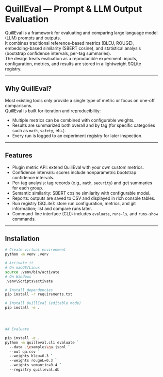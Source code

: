 # QuillEval — Prompt & LLM Output Evaluation

QuillEval is a framework for evaluating and comparing large language model (LLM) prompts and outputs.  
It combines traditional reference-based metrics (BLEU, ROUGE), embedding-based similarity (SBERT cosine), and statistical analysis (bootstrap confidence intervals, per-tag summaries).  
The design treats evaluation as a reproducible experiment: inputs, configuration, metrics, and results are stored in a lightweight SQLite registry.

---

## Why QuillEval?
Most existing tools only provide a single type of metric or focus on one-off comparisons.  
QuillEval is built for iteration and reproducibility:

- Multiple metrics can be combined with configurable weights.
- Results are summarized both overall and by tag (for specific categories such as `math`, `safety`, etc.).
- Every run is logged to an experiment registry for later inspection.

---

## Features
- Plugin metric API: extend QuillEval with your own custom metrics.
- Confidence intervals: scores include nonparametric bootstrap confidence intervals.
- Per-tag analysis: tag records (e.g., `math`, `security`) and get summaries for each group.
- Semantic similarity: SBERT cosine similarity with configurable model.
- Reports: outputs are saved to CSV and displayed in rich console tables.
- Run registry (SQLite): store run configuration, metrics, and git information; list and compare runs later.
- Command-line interface (CLI): includes `evaluate`, `runs-ls`, and `runs-show` commands.

---

## Installation

```bash
# Create virtual environment
python -m venv .venv

# Activate it
# On macOS/Linux
source .venv/bin/activate
# On Windows
.venv\Scripts\activate

# Install dependencies
pip install -r requirements.txt

# Install QuillEval (editable mode)
pip install -e .




## Evaluate

pip install -e .
python -m quilleval.cli evaluate `
  --data .\examples\qa.jsonl `
  --out qa.csv `
  --weights bleu=0.3 `
  --weights rougeL=0.3 `
  --weights semantic=0.4 `
  --registry quilleval.db



